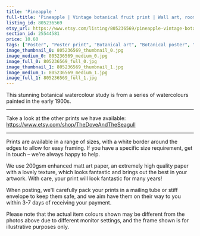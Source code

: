 ```yaml
---
title: 'Pineapple '
full-title: 'Pineapple | Vintage botanical fruit print | Wall art, room decor, vintage print, watercolour'
listing_id: 805236569
etsy_url: https://www.etsy.com/listing/805236569/pineapple-vintage-botanical-fruit-print?utm_source=site&utm_medium=api&utm_campaign=api
section_id: 25544581
price: 10.60
tags: ["Poster", "Poster print", "Botanical art", "Botanical poster", "Photograph", "Vintage", "Plant", "Watercolour", "High quality print", "USDA Pomological", "Pineapple fruit", "Kitchen wall art", "Food print"]
image_thumbnail_0: 805236569_thumbnail_0.jpg
image_medium_0: 805236569_medium_0.jpg
image_full_0: 805236569_full_0.jpg
image_thumbnail_1: 805236569_thumbnail_1.jpg
image_medium_1: 805236569_medium_1.jpg
image_full_1: 805236569_full_1.jpg
---
```

This stunning botanical watercolour study is from a series of watercolours painted in the early 1900s.

---

Take a look at the other prints we have available:
https://www.etsy.com/shop/TheDoveAndTheSeagull

----

Prints are available in a range of sizes, with a white border around the edges to allow for easy framing. If you have a specific size requirement, get in touch – we&#39;re always happy to help.

We use 200gsm enhanced matt art paper, an extremely high quality paper with a lovely texture, which looks fantastic and brings out the best in your artwork. With care, your print will look fantastic for many years!

When posting, we&#39;ll carefully pack your prints in a mailing tube or stiff envelope to keep them safe, and we aim have them on their way to you within 3-7 days of receiving your payment.

Please note that the actual item colours shown may be different from the photos above due to different monitor settings, and the frame shown is for illustrative purposes only.
